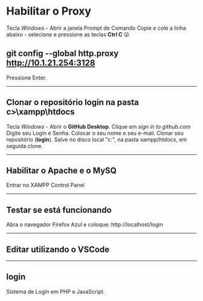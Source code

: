 # Habilitar o Proxy
Tecla *Windows* - Abrir a janela Prompt de Comando
Copie e cole a linha abaixo - selecione e pressione as teclas **Ctrl C**
:open_mouth:
## git config --global http.proxy http://10.1.21.254:3128

Pressione Enter.

---

## Clonar o repositório **login** na pasta **c>\xampp\htdocs**
Tecla *Windows* - Abrir o **GitHub Desktop**.
Clique em *sign in to github.com*
Digite seu Login e Senha.
Colocar o seu nome e seu e-mail.
Clonar seu repositório (**login**).
Salve no disco local "c:", na pasta xampp/htdocs, em seguida clone.

---

## Habilitar o **Apache** e o **MySQ**
Entrar no XAMPP Control Panel

---

## Testar se está funcionando
Abra o navegador Firefox Azul e coloque: http://localhost/login

---

## Editar utilizando o VSCode

---

## login
Sistema de Login em PHP e JavaScript.
